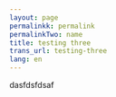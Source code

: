 ```yaml
---
layout: page
permalinkk: permalink
permalinkTwo: name
title: testing three
trans_url: testing-three
lang: en
---
```

dasfdsfdsaf